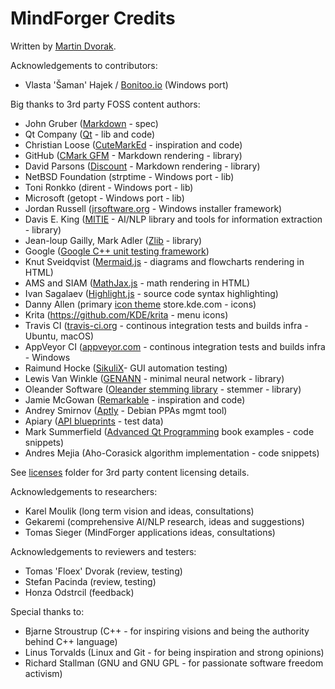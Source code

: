 # MindForger Credits

Written by [Martin Dvorak](http://me.mindforger.com).

Acknowledgements to contributors:

* Vlasta 'Šaman' Hajek / [Bonitoo.io](https://www.bonitoo.io/) (Windows port)

Big thanks to 3rd party FOSS content authors:

* John Gruber ([Markdown](https://daringfireball.net/projects/markdown/) - spec)
* Qt Company ([Qt](https://www.qt.io/) - lib and code)
* Christian Loose ([CuteMarkEd](https://cloose.github.io/CuteMarkEd/) - inspiration and code)
* GitHub ([CMark GFM](https://github.com/github/cmark-gfm) - Markdown rendering - library)
* David Parsons ([Discount](http://www.pell.portland.or.us/~orc/Code/discount/) - Markdown rendering - library)
* NetBSD Foundation (strptime - Windows port - lib)
* Toni Ronkko (dirent - Windows port - lib)
* Microsoft (getopt - Windows port - lib)
* Jordan Russell ([jrsoftware.org](http://jrsoftware.org) - Windows installer framework)
* Davis E. King ([MITIE](https://github.com/mit-nlp/MITIE) - AI/NLP library and tools for information extraction - library)
* Jean-loup Gailly, Mark Adler ([Zlib](https://sourceforge.net/projects/gnuwin32/) - library)
* Google ([Google C++ unit testing framework](https://github.com/google/googletest))
* Knut Sveidqvist ([Mermaid.js](https://mermaidjs.github.io/) - diagrams and flowcharts rendering in HTML)
* AMS and SIAM ([MathJax.js](https://www.mathjax.org/) - math rendering in HTML)
* Ivan Sagalaev ([Highlight.js](https://highlightjs.org/) - source code syntax highlighting)
* Danny Allen (primary [icon theme](https://store.kde.org/content/show.php?content=18317) store.kde.com - icons)
* Krita (https://github.com/KDE/krita - menu icons)
* Travis CI ([travis-ci.org](https://travis-ci.org/) - continous integration tests and builds infra - Ubuntu, macOS)
* AppVeyor CI ([appveyor.com](https://www.appveyor.com/) - continous integration tests and builds infra - Windows
* Raimund Hocke ([SikuliX](http://sikulix.com/)- GUI automation testing)
* Lewis Van Winkle ([GENANN](https://github.com/codeplea/genann) - minimal neural network - library)
* Oleander Software ([Oleander stemming library](http://www.oleandersolutions.com/stemming/stemming.html) - stemmer - library)
* Jamie McGowan ([Remarkable](https://remarkableapp.github.io/) - inspiration and code)
* Andrey Smirnov ([Aptly](https://www.aptly.info/) - Debian PPAs mgmt tool)
* Apiary ([API blueprints](https://apiary.io/) - test data)
* Mark Summerfield ([Advanced Qt Programming](http://www.qtrac.eu/aqpbook.html) book examples - code snippets)
* Andres Mejia (Aho-Corasick algorithm implementation - code snippets)

See [licenses](./licenses) folder for 3rd party content licensing details.

Acknowledgements to researchers:

* Karel Moulik (long term vision and ideas, consultations)
* Gekaremi (comprehensive AI/NLP research, ideas and suggestions)
* Tomas Sieger (MindForger applications ideas, consultations)

Acknowledgements to reviewers and testers:

* Tomas 'Floex' Dvorak (review, testing)
* Stefan Pacinda (review, testing)
* Honza Odstrcil (feedback)

Special thanks to:

* Bjarne Stroustrup (C++ - for inspiring visions and being the authority behind C++ language)
* Linus Torvalds (Linux and Git - for being inspiration and strong opinions)
* Richard Stallman (GNU and GNU GPL - for passionate software freedom activism)

